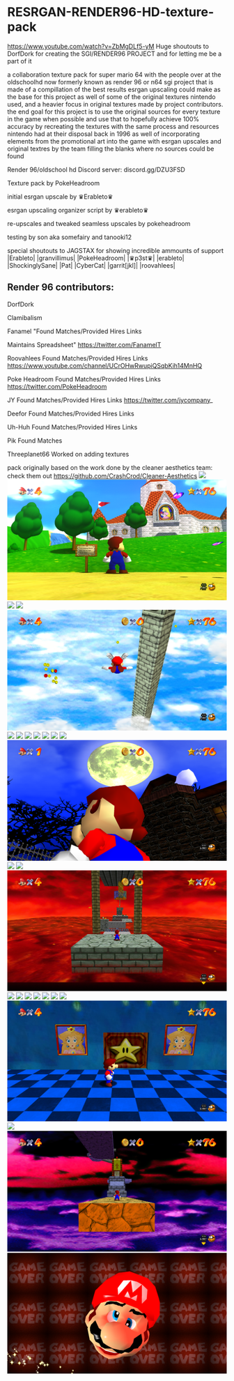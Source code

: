 # RESRGAN-RENDER96-HD-texture-pack
https://www.youtube.com/watch?v=ZbMgDLf5-yM
Huge shoutouts to DorfDork for creating the SGI/RENDER96 PROJECT and for letting me be a part of it

a collaboration texture pack for super mario 64 with the people over at the oldschoolhd now formerly known as render 96 or n64 sgi project that is made of a compillation of the best results esrgan upscaling could make as the base for this project as well of some of the original textures nintendo used, and a heavier focus in original textures made by project contributors.
the end goal for this project is to use the original sources for every texture in the game when possible and use that to hopefully achieve 100% accuracy by recreating the textures with the same process and resources nintendo had at their disposal back in 1996 as well of incorporating elements from the promotional art into the game with esrgan upscales and original textres by the team filling the blanks where no sources could be found


Render 96/oldschool hd Discord server: discord.gg/DZU3FSD

Texture pack by PokeHeadroom

initial esrgan upscale by ♛Erableto♛

esrgan upscaling organizer script by ♛erableto♛

re-upscales and tweaked seamless upscales by pokeheadroom

testing by son aka somefairy and tanooki12

special shoutouts to JAGSTAX for showing incredible ammounts of support
|Erableto|
|granvillimus|
|PokeHeadroom|
|♛p3st♛|
|erableto|
|ShockinglySane|
|Pat|
|CyberCat|
|garrit[jkl]|
|roovahlees|

Render 96 contributors:
------------------------------
DorfDork

Clamibalism

Fanamel	"Found Matches/Provided Hires Links

Maintains Spreadsheet"	https://twitter.com/FanamelT

Roovahlees	Found Matches/Provided Hires Links	https://www.youtube.com/channel/UCrOHwRwupiQSqbKih14MnHQ

Poke Headroom	Found Matches/Provided Hires Links	https://twitter.com/PokeHeadroom

JY	Found Matches/Provided Hires Links	https://twitter.com/jycompany_

Deefor	Found Matches/Provided Hires Links	

Uh-Huh	Found Matches/Provided Hires Links	

Pik	Found Matches	

Threeplanet66 Worked on adding textures

pack originally based on the work done by the cleaner aesthetics team: check them out https://github.com/CrashCrod/Cleaner-Aesthetics
![](screenshots/sm64.us.f3dex2e%202020-07-04%2000-52-06.png)
![](screenshots/sm64.us.f3dex2e%202020-07-04%2000-52-23.png)
![](screenshots/sm64.us.f3dex2e%202020-07-04%2000-53-27.png)
![](screenshots/sm64.us.f3dex2e%202020-07-04%2001-23-16.png)
![](screenshots/sm64.us.f3dex2e%202020-07-04%2000-54-40.png)
![](screenshots/sm64.us.f3dex2e%202020-07-04%2000-56-53.png)
![](screenshots/sm64.us.f3dex2e%202020-07-04%2000-58-47.png)
![](screenshots/sm64.us.f3dex2e%202020-07-04%2000-59-02.png)
![](screenshots/sm64.us.f3dex2e%202020-07-04%2001-03-01.png)
![](screenshots/sm64.us.f3dex2e%202020-07-04%2001-05-30.png)
![](screenshots/sm64.us.f3dex2e%202020-07-04%2001-06-00.png)
![](screenshots/sm64.us.f3dex2e%202020-07-04%2001-03-30.png)
![](screenshots/sm64.us.f3dex2e%202020-07-04%2001-07-33.png)
![](screenshots/sm64.us.f3dex2e%202020-07-04%2001-07-42.png)
![](screenshots/sm64.us.f3dex2e%202020-07-04%2001-11-01.png)
![](screenshots/sm64.us.f3dex2e%202020-07-04%2001-14-12.png)
![](screenshots/sm64.us.f3dex2e%202020-07-04%2001-15-00.png)
![](screenshots/sm64.us.f3dex2e%202020-07-04%2001-17-14.png)
![](screenshots/sm64.us.f3dex2e%202020-07-04%2001-18-03.png)
![](screenshots/sm64.us.f3dex2e%202020-07-04%2001-22-16.png)
![](screenshots/sm64.us.f3dex2e%202020-07-04%2001-24-59.png)
![](screenshots/sm64.us.f3dex2e%202020-07-04%2001-27-23.png)
![](screenshots/sm64.us.f3dex2e%202020-07-04%2001-29-14.png)
![](screenshots/sm64.us.f3dex2e%202020-07-04%2001-30-15.png)
![](screenshots/sm64.us.f3dex2e%202020-07-04%2001-34-34.png)
![](screenshots/sm64.us.f3dex2e%202020-07-04%2001-35-19.png)
![](screenshots/sm64.us.f3dex2e%202020-07-04%2001-42-04.png)
